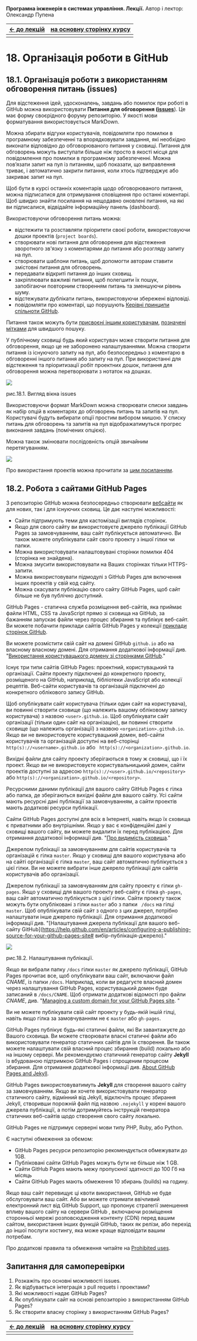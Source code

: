 **Програмна інженерія в системах управління. Лекції.** Автор і лектор: Олександр Пупена 

| [<- до лекцій](README.md) | [на основну сторінку курсу](../README.md) |
| ------------------------- | ----------------------------------------- |
|                           |                                           |

# 18. Організація роботи в GitHub

## 18.1. Організація роботи з використанням обговорення питань (issues)

Для відстеження ідей, удосконалень, завдань або помилок при роботі в GitHub можна використовувати  **Питання для обговорення ([issues](https://help.github.com/en/github/managing-your-work-on-github/about-issues)**). Це має форму своєрідного форуму репозиторію. У якості мови форматування використовується MarkDown. 

Можна збирати відгуки користувачів, повідомляти про помилки в програмному забезпеченні та впорядковувати завдання, які необхідно виконати відповідно до обговорюваного питання у сховищі. Питання для обговорень можуть виступати більше ніж просто в якості місця для повідомлення про помилки в програмному забезпеченні. Можна пов’язати запит на пул із питанням, щоб показати, що виправлення триває, і автоматично закрити питання, коли хтось підтверджує або закриває запит на пул. 

Щоб бути в курсі останніх коментарів щодо обговорюваного питання, можна підписатися для отримування сповіщення про останні коментарі. Щоб швидко знайти посилання на нещодавно оновлені питання, на які ви підписалися, відвідайте інформаційну панель (dashboard). 

Використовуючи обговорення питань можна:

- відстежити та розставляти пріоритети своєї роботи, використовуючи дошки проектів (`project boards`). 
- створювати нові питання для обговорення для відстеження зворотного зв'язку з коментарями до питання або розгляду запиту на пул. 
- створювати шаблони питань, щоб допомогти авторам ставити змістовні питання для обговорень. 
- передавати відкриті питання до інших сховищ. 
- закріплювати важливі питання, щоб полегшити їх пошук, запобігаючи повторним створенням питань та зменшуючи рівень шуму. 
- відстежувати дублікати питань, використовуючи збережені відповіді. 
- повідомляти про коментарі, що порушують [Керівні принципи спільноти GitHub](https://help.github.com/en/articles/github-community-guidelines). 

Питання також можуть бути [присвоєні іншим користувачам](https://help.github.com/en/articles/assigning-isissue-and-pull-requests-to-other-github-users), [позначені мітками](https://help.github.com/en/articles/applying-labels-to-isissue-and-pull-requests) для швидшого пошуку.

У публічному сховищі будь який користувач може створити питання для обговорення, якщо це не заборонено налаштуваннями. Можна створити питання із існуючого запиту на пул, або безпосередньо з коментарю в обговоренні іншого питання або запиту на пул.  При використанні для відстеження та пріоритизації робіт проектних дошок, питання для обговорення можна перетворювати з нотаток на дошках. 

![](GitHubMedia/1.png)

рис.18.1. Вигляд вікна issues

Використовуючи формат MarkDown можна створювати списки завдань як набір опцій в коментарях до обговорень питань та запитів на пул. Користувачі будуть вибирати опції простим вибором мишою.  У списку питань для обговорень та запитів на пул відображатимуться прогрес виконання завдань (помічених опцією).

Можна також змінювати послідовність опцій звичайним перетягуванням. 

![](GitHubMedia/task-list-reordered.gif)

Про використання проектів можна прочитати за [цим посиланням](https://docs.github.com/en/issues).

## 18.2. Робота з сайтами GitHub Pages

 З репозиторію GitHub можна безпосередньо створювати [вебсайти](https://help.github.com/en/github/working-with-github-pages) як для нових, так і для існуючих сховищ. Це дає наступні можливості:

- Сайти підтримують теми для кастомізації виглядів сторінок. 
- Якщо для свого сайту ви використовуєте джерело публікації GitHub Pages за замовчуванням, ваш сайт публікується автоматично. Ви також можете опублікувати сайт свого проекту з іншої гілки чи папки. 
- Можна використовувати налаштовувані сторінки помилки 404 (сторінка не знайдена).
- Можна змусити використовувати на Ваших сторінках тільки HTTPS-запити.
- Можна використовувати підмодулі з GitHub Pages для включення інших проектів у свій код сайту.
- Можна скасувати публікацію свого сайту GitHub Pages, щоб сайт більше не був публічно доступний.

GitHub Pages - статична служба розміщення веб-сайтів, яка приймає файли HTML, CSS та JavaScript прямо зі сховища на GitHub, за бажанням запускає файли через процес збирання та публікує веб-сайт. Ви можете побачити приклади сайтів GitHub Pages у колекції [приклади сторінок GitHub](https://github.com/collections/github-pages-examples).

Ви можете розмістити свій сайт на домені GitHub `github.io` або на власному власному домені. Для отримання додаткової інформації див. "[Використання користувацького домену зі сторінками GitHub](https://help.github.com/en/articles/using-a-custom-domain-with-github-pages)."

Існує три типи сайтів GitHub Pages: проектний, користувацький та організації. Сайти проекту підключені до конкретного проекту, розміщеного на GitHub, наприклад, бібліотеки JavaScript або колекції рецептів. Веб-сайти користувачів та організацій підключені до конкретного облікового запису GitHub.

Щоб опублікувати сайт користувача (тільки один сайт на користувача), ви повинні створити сховище (що належить вашому обліковому запису користувача) з назвою `<user>.github.io`. Щоб опублікувати сайт організації (тільки один сайт на організацію), ви повинні створити сховище (що належить організації) з назвою `<organization>.github.io`. Якщо ви не використовуєте користувацький домен, веб-сайти користувачів та організацій доступні на веб-сторінці `http(s)://<username>.github.io` або ` http(s)://<organization>.github.io`.

Вихідні файли для сайту проекту зберігаються в тому ж сховищі, що і їх проект. Якщо ви не використовуєте користувальницький домен, сайти проектів доступні за адресою `http(s)://<user>.github.io/<repository>` або `http(s)://<organization>.github.io/<repository>`.

Ресурсними даними публікації для вашого сайту GitHub Pages є гілка або папка, де зберігаються вихідні файли для вашого сайту. Усі сайти мають ресурсні дані публікації за замовчуванням, а сайти проектів мають додаткові ресурси публікації.

Сайти GitHub Pages доступні для всіх в Інтернеті, навіть якщо їх сховища є приватними або внутрішніми. Якщо у вас є конфіденційні дані у сховищі вашого сайту, ви можете видалити їх перед публікацією. Для отримання додаткової інформації див. "[Про видимість сховища](https://help.github.com/en/github/creating-cloning-and-archiving-repositories/about-repository-visibility)."

Джерелом публікації за замовчуванням для сайтів користувачів та організацій є гілка `master`. Якщо у сховищі для вашого користувача або на сайті організації є гілка `master`, ваш сайт автоматично публікується з цієї гілки. Ви не можете вибрати інше джерело публікації для сайтів користувачів або організації.

Джерелом публікації за замовчуванням для сайту проекту є гілки `gh-pages`. Якщо у сховищі для вашого проекту веб-сайту є гілка `gh-pages`, ваш сайт автоматично публікується з цієї гілки. Сайти проекту також можуть бути опубліковані з гілки `master` або з папки ` /docs` на гілці `master`. Щоб опублікувати свій сайт з одного з цих джерел, потрібно налаштувати інше джерело публікації. Для отримання додаткової інформації див. "[Налаштування джерела публікації для вашого веб-сайту GitHub](https://help.github.com/en/articles/configuring-a-publishing-source-for-your-github-pages-site# вибір-публікація-джерело)."

![](.\GitHubMedia\2.png)

рис.18.2. Налаштування публікації.

Якщо ви вибрали папку `/docs` гілки `master` як джерело публікації, GitHub Pages прочитає все, щоб опублікувати ваш сайт, включаючи файл *CNAME*, із папки `/docs`. Наприклад, коли ви редагуєте власний домен через налаштування GitHub Pages, користувацький домен буде записаний в `/docs/CNAME`. Щоб отримати додаткові відомості про файли *CNAME*, див. "[Managing a custom domain for your GitHub Pages site](https://help.github.com/en/articles/managing-a-custom-domain-for-your-github-pages-site). "

Ви не можете публікувати свій сайт проекту у будь-якій іншій гілці, навіть якщо гілка за замовчуванням не є  `master`  або `gh-pages`.

GitHub Pages публікує будь-які статичні файли, які Ви завантажуєте до Вашого сховища. Ви можете створювати власні статичні файли або використовувати генератор статичних сайтів для їх створення. Ви також можете налаштувати свій власний процес збирання (build) локально або на іншому сервері. Ми рекомендуємо статичний генератор сайту **Jekyll** із вбудованою підтримкою GitHub Pages і спрощеним процесом збирання. Для отримання додаткової інформації див. [About GitHub Pages and Jekyll](https://help.github.com/en/articles/about-github-pages-and-jekyll).

GitHub Pages використовуватимуть **Jekyll** для створення вашого сайту за замовчуванням. Якщо ви хочете використовувати генератор статичного сайту, відмінний від Jekyll, відключіть процес збирання Jekyll, створивши порожній файл під назвою `.nojekyll` у корені вашого джерела публікації, а потім дотримуйтесь інструкцій генератора статичних веб-сайтів щодо створення свого сайту локально.

GitHub Pages не підтримує серверні мови типу PHP, Ruby, або Python.

Є наступні обмеження за обємом:

- GitHub Pages ресурси репозиторію рекомендується обмежувати до 1GB. 
- Публіковані сайти GitHub Pages можуть бути не більше ніж 1 GB.
- Сайти GitHub Pages  мають межу пропускної здатності до 100 Гб на місяць 
- Сайти GitHub Pages мають обмеження 10 збирань (builds) на годину.

Якщо ваш сайт перевищує ці квоти використання, GitHub не буде обслуговувати ваш сайт. Або ви можете отримати ввічливий електронний лист від GitHub Support, що пропонує стратегії зменшення впливу вашого сайту на сервери GitHub , включаючи розміщення сторонньої мережі розповсюдження контенту (CDN) перед вашим сайтом, використання інших функцій GitHub, таких як релізи, або перехід до іншої послуги хостингу, яка може краще відповідати вашим потребам.

Про додаткові правила та обмеження читайте на  [Prohibited uses](https://help.github.com/en/github/working-with-github-pages/about-github-pages#prohibited-uses).

## Запитання для самоперевірки

1. Розкажіть про основні можливості issues.
2. Як відбувається інтеграція з pull requets і проектами?
3. Які можливості надає GitHub Pages?
4. Як опублікувати сайт на основі репозиторію з використанням GitHub Pages?
5. Як створити власну сторінку з використанням GitHub Pages?

| [<- до лекцій](README.md) | [на основну сторінку курсу](../README.md) |
| ------------------------- | ----------------------------------------- |
|                           |                                           |
